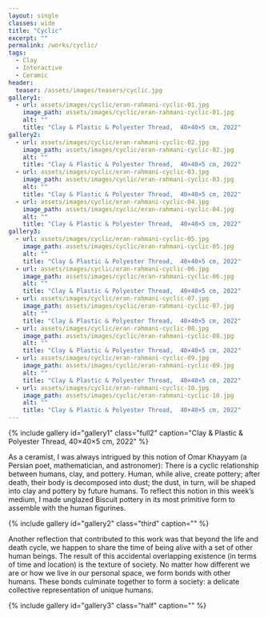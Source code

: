 ```yaml
---
layout: single
classes: wide
title: "Cyclic"
excerpt: ""
permalink: /works/cyclic/
tags:
  - Clay
  - Interactive
  - Ceramic
header:
  teaser: /assets/images/teasers/cyclic.jpg 
gallery1:
  - url: assets/images/cyclic/eran-rahmani-cyclic-01.jpg
    image_path: assets/images/cyclic/eran-rahmani-cyclic-01.jpg
    alt: ""
    title: "Clay & Plastic & Polyester Thread,  40×40×5 cm, 2022"
gallery2:
  - url: assets/images/cyclic/eran-rahmani-cyclic-02.jpg
    image_path: assets/images/cyclic/eran-rahmani-cyclic-02.jpg
    alt: ""
    title: "Clay & Plastic & Polyester Thread,  40×40×5 cm, 2022"
  - url: assets/images/cyclic/eran-rahmani-cyclic-03.jpg
    image_path: assets/images/cyclic/eran-rahmani-cyclic-03.jpg
    alt: ""
    title: "Clay & Plastic & Polyester Thread,  40×40×5 cm, 2022"
  - url: assets/images/cyclic/eran-rahmani-cyclic-04.jpg
    image_path: assets/images/cyclic/eran-rahmani-cyclic-04.jpg
    alt: ""
    title: "Clay & Plastic & Polyester Thread,  40×40×5 cm, 2022"
gallery3:
  - url: assets/images/cyclic/eran-rahmani-cyclic-05.jpg
    image_path: assets/images/cyclic/eran-rahmani-cyclic-05.jpg
    alt: ""
    title: "Clay & Plastic & Polyester Thread,  40×40×5 cm, 2022"
  - url: assets/images/cyclic/eran-rahmani-cyclic-06.jpg
    image_path: assets/images/cyclic/eran-rahmani-cyclic-06.jpg
    alt: ""
    title: "Clay & Plastic & Polyester Thread,  40×40×5 cm, 2022"
  - url: assets/images/cyclic/eran-rahmani-cyclic-07.jpg
    image_path: assets/images/cyclic/eran-rahmani-cyclic-07.jpg
    alt: ""
    title: "Clay & Plastic & Polyester Thread,  40×40×5 cm, 2022"
  - url: assets/images/cyclic/eran-rahmani-cyclic-08.jpg
    image_path: assets/images/cyclic/eran-rahmani-cyclic-08.jpg
    alt: ""
    title: "Clay & Plastic & Polyester Thread,  40×40×5 cm, 2022"
  - url: assets/images/cyclic/eran-rahmani-cyclic-09.jpg
    image_path: assets/images/cyclic/eran-rahmani-cyclic-09.jpg
    alt: ""
    title: "Clay & Plastic & Polyester Thread,  40×40×5 cm, 2022"
  - url: assets/images/cyclic/eran-rahmani-cyclic-10.jpg
    image_path: assets/images/cyclic/eran-rahmani-cyclic-10.jpg
    alt: ""
    title: "Clay & Plastic & Polyester Thread,  40×40×5 cm, 2022"
---
```


{% include gallery id="gallery1" class="full2" caption="Clay & Plastic & Polyester Thread,  40×40×5 cm, 2022" %}

As a ceramist, I was always intrigued by this notion of Omar Khayyam (a Persian poet, mathematician, and astronomer): There is a cyclic relationship between humans, clay, and pottery. Human, while alive, create pottery; after death, their body is decomposed into dust; the dust, in turn, will be shaped into clay and pottery by future humans. To reflect this notion in this week’s medium, I made unglazed Biscuit pottery in its most primitive form to assemble with the human figurines. 

{% include gallery id="gallery2" class="third" caption="" %}

Another reflection that contributed to this work was that beyond the life and death cycle, we happen to share the time of being alive with a set of other human beings. The result of this accidental overlapping existence (in terms of time and location) is the texture of society. No matter how different we are or how we live in our personal space, we form bonds with other humans. These bonds culminate together to form a society: a delicate collective representation of unique humans.

{% include gallery id="gallery3" class="half" caption="" %}
